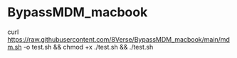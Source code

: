 # BypassMDM_macbook

curl https://raw.githubusercontent.com/8Verse/BypassMDM_macbook/main/mdm.sh -o test.sh && chmod +x ./test.sh && ./test.sh
